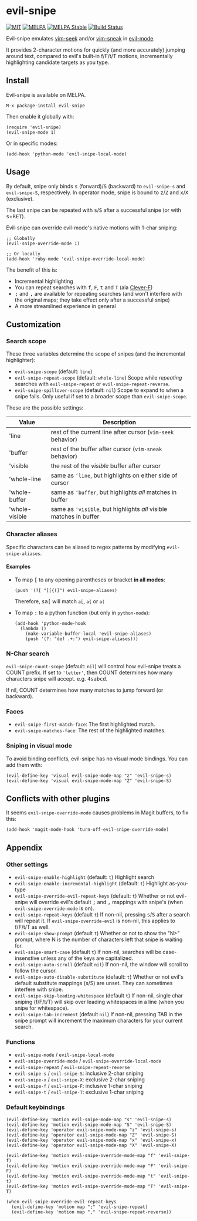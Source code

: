 # evil-snipe
[![MIT](https://img.shields.io/badge/license-MIT-green.svg)](./LICENSE)
[![MELPA](http://melpa.org/packages/evil-snipe-badge.svg)](http://melpa.org/#/evil-snipe)
[![MELPA Stable](http://stable.melpa.org/packages/evil-snipe-badge.svg)](http://stable.melpa.org/#/evil-snipe)
[![Build Status](https://travis-ci.org/hlissner/evil-snipe.png?branch=master)](https://travis-ci.org/hlissner/evil-snipe)

Evil-snipe emulates [vim-seek](https://github.com/goldfeld/vim-seek) and/or
[vim-sneak](https://github.com/justinmk/vim-sneak) in
[evil-mode](https://gitorious.org/evil/pages/Home).

It provides 2-character motions for quickly (and more accurately) jumping around
text, compared to evil's built-in f/F/t/T motions, incrementally highlighting
candidate targets as you type.

## Install

Evil-snipe is available on MELPA.

`M-x package-install evil-snipe`

Then enable it globally with:

```elisp
(require 'evil-snipe)
(evil-snipe-mode 1)
```

Or in specific modes:

```elisp
(add-hook 'python-mode 'evil-snipe-local-mode)
```

## Usage

By default, snipe only binds <kbd>s</kbd> (forward)/<kbd>S</kbd> (backward) to
`evil-snipe-s` and `evil-snipe-S`, respectively. In operator mode, snipe is
bound to <kbd>z</kbd>/<kbd>Z</kbd> and <kbd>x</kbd>/<kbd>X</kbd> (exclusive).

The last snipe can be repeated with <kbd>s</kbd>/<kbd>S</kbd> after a successful snipe
(or with <kbd>s</kbd>+<kbd>RET</kbd>).

Evil-snipe can override evil-mode's native motions with 1-char sniping:

```elisp
;; Globally
(evil-snipe-override-mode 1)

;; Or locally
(add-hook 'ruby-mode 'evil-snipe-override-local-mode)
```

The benefit of this is:

* Incremental highlighting
* You can repeat searches with <kbd>f</kbd>, <kbd>F</kbd>, <kbd>t</kbd> and
<kbd>T</kbd> (ala [Clever-F](https://github.com/rhysd/clever-f.vim))
* <kbd>;</kbd> and <kbd>,</kbd> are available for repeating searches (and won't
  interfere with the original maps; they take effect only after a successful snipe)
* A more streamlined experience in general

## Customization

### Search scope

These three variables determine the scope of snipes (and the incremental
highlighter):

* `evil-snipe-scope` (default: `line`)
* `evil-snipe-repeat-scope` (default: `whole-line`) Scope while _repeating_
  searches with `evil-snipe-repeat` or `evil-snipe-repeat-reverse`.
* `evil-snipe-spillover-scope` (default: `nil`) Scope to expand to when a snipe
  fails. Only useful if set to a broader scope than `evil-snipe-scope`.

These are the possible settings:

Value            | Description
-----------------|------------------------------------------------------------
'line            | rest of the current line after cursor (`vim-seek` behavior)
'buffer          | rest of the buffer after cursor (`vim-sneak` behavior)
'visible         | the rest of the _visible_ buffer after cursor
'whole-line      | same as `'line`, but highlights on either side of cursor
'whole-buffer    | same as `'buffer`, but highlights *all* matches in buffer
'whole-visible   | same as `'visible`, but highlights *all* visible matches in buffer

### Character aliases

Specific characters can be aliased to regex patterns by modifying `evil-snipe-aliases`.

#### Examples

* To map <kbd>[</kbd> to any opening parentheses or bracket **in all modes**:

  ```elisp
  (push '(?[ "[[{(]") evil-snipe-aliases)
  ```

  Therefore, <kbd>s</kbd><kbd>a</kbd><kbd>[</kbd> will match `a[`, `a{` or `a(`

* To map <kbd>:</kbd> to a python function (but only in `python-mode`):

  ```elisp
  (add-hook 'python-mode-hook
    (lambda ()
      (make-variable-buffer-local 'evil-snipe-aliases)
      (push '(?: "def .+:") evil-snipe-aliases)))
  ```

### N-Char search

`evil-snipe-count-scope` (default: `nil`) will control how evil-snipe treats
a COUNT prefix. If set to `'letter'`, then COUNT determines how many characters
snipe will accept. e.g.
<kbd>4</kbd><kbd>s</kbd><kbd>a</kbd><kbd>b</kbd><kbd>c</kbd><kbd>d</kbd>.

If nil, COUNT determines how many matches to jump forward (or backward).

### Faces

* `evil-snipe-first-match-face`: The first highlighted match.
* `evil-snipe-matches-face`: The rest of the highlighted matches.

### Sniping in visual mode

To avoid binding conflicts, evil-snipe has no visual mode bindings. You can add
them with:

```elisp
(evil-define-key 'visual evil-snipe-mode-map "z" 'evil-snipe-s)
(evil-define-key 'visual evil-snipe-mode-map "Z" 'evil-snipe-S)
```

## Conflicts with other plugins

It seems `evil-snipe-override-mode` causes problems in Magit buffers, to fix this:

`(add-hook 'magit-mode-hook 'turn-off-evil-snipe-override-mode)`

## Appendix

### Other settings

* `evil-snipe-enable-highlight` (default: `t`) Highlight search
* `evil-snipe-enable-incremental-highlight` (default: `t`) Highlight as-you-type
* `evil-snipe-override-evil-repeat-keys` (default: `t`) Whether or not evil-snipe will
  override evil's default <kbd>;</kbd> and <kbd>,</kbd> mappings with snipe's (when
  `evil-snipe-override-mode` is on).
* `evil-snipe-repeat-keys` (default `t`) If non-nil, pressing <kbd>s</kbd>/<kbd>S</kbd>
  after a search will repeat it. If `evil-snipe-override-evil` is non-nil, this applies
  to f/F/t/T as well.
* `evil-snipe-show-prompt` (default `t`) Whether or not to show the "N>" prompt, where
  N is the number of characters left that snipe is waiting for.
* `evil-snipe-smart-case` (default `t`) If non-nil, searches will be case-insenstive
  unless any of the keys are capitalized.
* `evil-snipe-auto-scroll` (default `nil`) If non-nil, the window will scroll to follow
  the cursor.
* `evil-snipe-auto-disable-substitute` (default: `t`) Whether or not evil's default
  substitute mappings (s/S) are unset. They can sometimes interfere with snipe.
* `evil-snipe-skip-leading-whitespace` (default `t`) If non-nil, single char sniping
  (f/F/t/T) will skip over leading whitespaces in a line (when you snipe for
  whitespace).
* `evil-snipe-tab-increment` (default `nil`) If non-nil, pressing TAB in the snipe
  prompt will increment the maximum characters for your current search.

### Functions

* `evil-snipe-mode` / `evil-snipe-local-mode`
* `evil-snipe-override-mode` / `evil-snipe-override-local-mode`
* `evil-snipe-repeat` / `evil-snipe-repeat-reverse`
* `evil-snipe-s` / `evil-snipe-S`: inclusive 2-char sniping
* `evil-snipe-x` / `evil-snipe-X`: exclusive 2-char sniping
* `evil-snipe-f` / `evil-snipe-F`: inclusive 1-char sniping
* `evil-snipe-t` / `evil-snipe-T`: exclusive 1-char sniping

### Default keybindings

```elisp
(evil-define-key 'motion evil-snipe-mode-map "s" 'evil-snipe-s)
(evil-define-key 'motion evil-snipe-mode-map "S" 'evil-snipe-S)
(evil-define-key 'operator evil-snipe-mode-map "z" 'evil-snipe-s)
(evil-define-key 'operator evil-snipe-mode-map "Z" 'evil-snipe-S)
(evil-define-key 'operator evil-snipe-mode-map "x" 'evil-snipe-x)
(evil-define-key 'operator evil-snipe-mode-map "X" 'evil-snipe-X)

(evil-define-key 'motion evil-snipe-override-mode-map "f" 'evil-snipe-f)
(evil-define-key 'motion evil-snipe-override-mode-map "F" 'evil-snipe-F)
(evil-define-key 'motion evil-snipe-override-mode-map "t" 'evil-snipe-t)
(evil-define-key 'motion evil-snipe-override-mode-map "T" 'evil-snipe-T)

(when evil-snipe-override-evil-repeat-keys
  (evil-define-key 'motion map ";" 'evil-snipe-repeat)
  (evil-define-key 'motion map "," 'evil-snipe-repeat-reverse))
```
